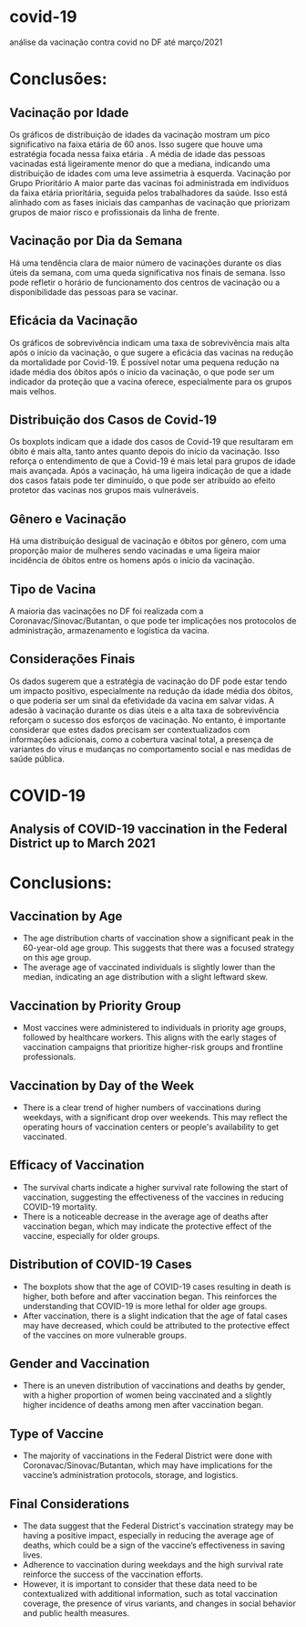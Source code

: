 # covid-19
análise da vacinação contra covid no DF até março/2021

# Conclusões:

## Vacinação por Idade
Os gráficos de distribuição de idades da vacinação mostram um pico significativo na faixa etária de 60 anos. Isso sugere que houve uma estratégia focada nessa faixa etária .
A média de idade das pessoas vacinadas está ligeiramente menor do que a mediana, indicando uma distribuição de idades com uma leve assimetria à esquerda.
Vacinação por Grupo Prioritário
A maior parte das vacinas foi administrada em indivíduos da faixa etária prioritária, seguida pelos trabalhadores da saúde. Isso está alinhado com as fases iniciais das campanhas de vacinação que priorizam grupos de maior risco e profissionais da linha de frente.
## Vacinação por Dia da Semana
Há uma tendência clara de maior número de vacinações durante os dias úteis da semana, com uma queda significativa nos finais de semana. Isso pode refletir o horário de funcionamento dos centros de vacinação ou a disponibilidade das pessoas para se vacinar.
## Eficácia da Vacinação
Os gráficos de sobrevivência indicam uma taxa de sobrevivência mais alta após o início da vacinação, o que sugere a eficácia das vacinas na redução da mortalidade por Covid-19.
É possível notar uma pequena redução na idade média dos óbitos após o início da vacinação, o que pode ser um indicador da proteção que a vacina oferece, especialmente para os grupos mais velhos.
## Distribuição dos Casos de Covid-19
Os boxplots indicam que a idade dos casos de Covid-19 que resultaram em óbito é mais alta, tanto antes quanto depois do início da vacinação. Isso reforça o entendimento de que a Covid-19 é mais letal para grupos de idade mais avançada.
Após a vacinação, há uma ligeira indicação de que a idade dos casos fatais pode ter diminuído, o que pode ser atribuído ao efeito protetor das vacinas nos grupos mais vulneráveis.
## Gênero e Vacinação
Há uma distribuição desigual de vacinação e óbitos por gênero, com uma proporção maior de mulheres sendo vacinadas e uma ligeira maior incidência de óbitos entre os homens após o início da vacinação.
## Tipo de Vacina
A maioria das vacinações no DF foi realizada com a Coronavac/Sinovac/Butantan, o que pode ter implicações nos protocolos de administração, armazenamento e logística da vacina.
## Considerações Finais
Os dados sugerem que a estratégia de vacinação do DF pode estar tendo um impacto positivo, especialmente na redução da idade média dos óbitos, o que poderia ser um sinal da efetividade da vacina em salvar vidas. A adesão à vacinação durante os dias úteis e a alta taxa de sobrevivência reforçam o sucesso dos esforços de vacinação. No entanto, é importante considerar que estes dados precisam ser contextualizados com informações adicionais, como a cobertura vacinal total, a presença de variantes do vírus e mudanças no comportamento social e nas medidas de saúde pública.




# COVID-19
## Analysis of COVID-19 vaccination in the Federal District up to March 2021

# Conclusions:

## Vaccination by Age
- The age distribution charts of vaccination show a significant peak in the 60-year-old age group. This suggests that there was a focused strategy on this age group.
- The average age of vaccinated individuals is slightly lower than the median, indicating an age distribution with a slight leftward skew.

## Vaccination by Priority Group
- Most vaccines were administered to individuals in priority age groups, followed by healthcare workers. This aligns with the early stages of vaccination campaigns that prioritize higher-risk groups and frontline professionals.

## Vaccination by Day of the Week
- There is a clear trend of higher numbers of vaccinations during weekdays, with a significant drop over weekends. This may reflect the operating hours of vaccination centers or people's availability to get vaccinated.

## Efficacy of Vaccination
- The survival charts indicate a higher survival rate following the start of vaccination, suggesting the effectiveness of the vaccines in reducing COVID-19 mortality.
- There is a noticeable decrease in the average age of deaths after vaccination began, which may indicate the protective effect of the vaccine, especially for older groups.

## Distribution of COVID-19 Cases
- The boxplots show that the age of COVID-19 cases resulting in death is higher, both before and after vaccination began. This reinforces the understanding that COVID-19 is more lethal for older age groups.
- After vaccination, there is a slight indication that the age of fatal cases may have decreased, which could be attributed to the protective effect of the vaccines on more vulnerable groups.

## Gender and Vaccination
- There is an uneven distribution of vaccinations and deaths by gender, with a higher proportion of women being vaccinated and a slightly higher incidence of deaths among men after vaccination began.

## Type of Vaccine
- The majority of vaccinations in the Federal District were done with Coronavac/Sinovac/Butantan, which may have implications for the vaccine’s administration protocols, storage, and logistics.

## Final Considerations
- The data suggest that the Federal District's vaccination strategy may be having a positive impact, especially in reducing the average age of deaths, which could be a sign of the vaccine’s effectiveness in saving lives.
- Adherence to vaccination during weekdays and the high survival rate reinforce the success of the vaccination efforts.
- However, it is important to consider that these data need to be contextualized with additional information, such as total vaccination coverage, the presence of virus variants, and changes in social behavior and public health measures.


